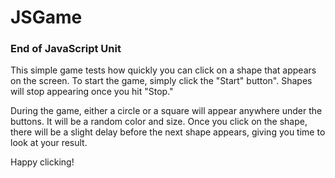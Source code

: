 JSGame
======
### End of JavaScript Unit

This simple game tests how quickly you can click on a shape that appears on the screen. To start the game, simply click the "Start" button". Shapes will stop appearing once you hit "Stop." 

During the game, either a circle or a square will appear anywhere under the buttons. It will be a random color and size. Once you click on the shape, there will be a slight delay before the next shape appears, giving you time to look at your result. 

Happy clicking!
